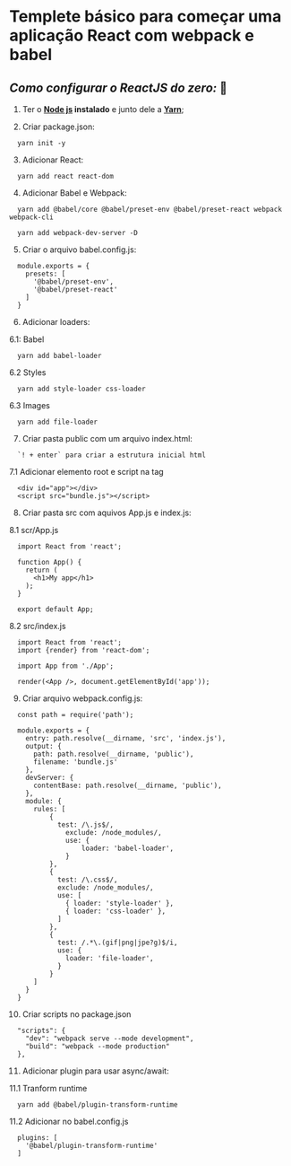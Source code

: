 # Templete básico para começar uma aplicação React com webpack e babel 

## *Como configurar o ReactJS do zero:* 🚀
1. Ter o **[Node js](https://nodejs.org/en/) instalado** e junto dele a **[Yarn](https://yarnpkg.com/)**;

2. Criar package.json:

```
  yarn init -y
```

3. Adicionar React:

```
  yarn add react react-dom
```

4. Adicionar Babel e Webpack:

```
  yarn add @babel/core @babel/preset-env @babel/preset-react webpack webpack-cli
```

```
  yarn add webpack-dev-server -D
```

5. Criar o arquivo babel.config.js:

```
  module.exports = {
    presets: [
      '@babel/preset-env',
      '@babel/preset-react'
    ]
  }
```
6. Adicionar loaders:

6.1: Babel

```
  yarn add babel-loader
```

6.2 Styles

```
  yarn add style-loader css-loader
```

6.3 Images

```
  yarn add file-loader
```

7. Criar pasta public com um arquivo index.html:

```
  `! + enter` para criar a estrutura inicial html
```

7.1 Adicionar elemento root e script na tag <body>

```
  <div id="app"></div>
  <script src="bundle.js"></script>
```

8. Criar pasta src com aquivos App.js e index.js:

8.1 scr/App.js

```
  import React from 'react';

  function App() {
    return (
      <h1>My app</h1>
    );
  }

  export default App;
```

8.2 src/index.js

```
  import React from 'react';
  import {render} from 'react-dom';

  import App from './App';

  render(<App />, document.getElementById('app'));
```

9. Criar arquivo webpack.config.js:

```
  const path = require('path');

  module.exports = {
    entry: path.resolve(__dirname, 'src', 'index.js'),
    output: {
      path: path.resolve(__dirname, 'public'),
      filename: 'bundle.js'
    },
    devServer: {
      contentBase: path.resolve(__dirname, 'public'),
    },
    module: {
      rules: [
          {
            test: /\.js$/,
              exclude: /node_modules/,
              use: {
                  loader: 'babel-loader',
              }
          },
          {
            test: /\.css$/,
            exclude: /node_modules/,
            use: [
              { loader: 'style-loader' },
              { loader: 'css-loader' },
            ]
          },
          {
            test: /.*\.(gif|png|jpe?g)$/i,
            use: {
              loader: 'file-loader',
            }
          }
      ]
    }
  }
```

10. Criar scripts no package.json
```
  "scripts": {
    "dev": "webpack serve --mode development",
    "build": "webpack --mode production"
  },
```

11. Adicionar plugin para usar async/await:

11.1 Tranform runtime

```
  yarn add @babel/plugin-transform-runtime
```

11.2 Adicionar no babel.config.js
```
  plugins: [
    '@babel/plugin-transform-runtime'
  ]
```